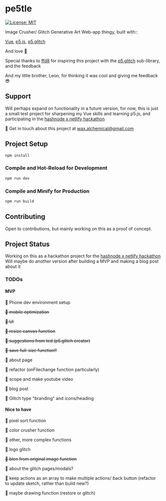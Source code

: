 # pe5tle
 [![License: MIT](https://img.shields.io/badge/License-MIT-yellow.svg)](https://opensource.org/licenses/MIT)

Image Crusher/ Glitch Generative Art Web-app thingy, built with::

[Vue](https://vuejs.org/), [p5.js](https://p5js.org/), [p5.glitch](https://p5.glitch.me/)

And love :black_heart:

Special thanks to [ffd8](https://github.com/ffd8) for inspiring this project with the [p5.glitch](https://p5.glitch.me/) sub-library, and the feedback

And my little brother, Leon, for thinking it was cool and giving me feedback :sunglasses:

## Support

Will perhaps expand on functionality in a future version, for now, this is just a small test project for sharpening my Vue skills and learning p5.js, and participating in the [hashnode x netlify hackathon](https://townhall.hashnode.com/netlify-hackathon)

:love_letter: Get in touch about this project at wax.alchemical@gmail.com

## Project Setup

```sh
npm install
```

### Compile and Hot-Reload for Development

```sh
npm run dev
```

### Compile and Minify for Production

```sh
npm run build
```

## Contributing

Open to contributions, but mainly working on this as a proof of concept.

## Project Status

Working on this as a hackathon project for the [hashnode x netlify hackathon](https://townhall.hashnode.com/netlify-hackathon)
Will maybe do another version after building a MVP and making a blog post about it

### TODOs

#### MVP

:black_heart: Phone dev environment setup

~~:black_heart: mobile optimization~~

~~:black_heart: UI~~

~~:black_heart: resize canvas function~~

~~:black_heart: suggestions from ted (p5.glitch creator)~~

~~:black_heart: save full-size function!!~~

:black_heart: about page

:black_heart: refactor (onFilechange function particularly)

:black_heart: scope and make youtube video

:black_heart: blog post

:black_heart: Glitch type "branding" and icons/heading

#### Nice to have

:black_heart: pixel sort function

:black_heart: color crusher function

:black_heart: other, more complex functions

:black_heart: logo glitch

~~:black_heart: blen from original image function~~

:black_heart: about the glitch pages/modals?

:black_heart: keep actions as an array to make multiple actions/ back button (refactor to update sketch, rather than build new?)

:black_heart: maybe drawing function (restore or glitch)

